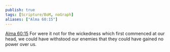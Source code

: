 ```yaml
---
publish: true
tags: [Scripture/BoM, noGraph]
aliases: ["Alma 60:15"]
---
```

[Alma 60:15](https://churchofjesuschrist.org/study/scriptures/bofm/alma/60?lang=eng&id=p15#p15) For were it not for the wickedness which first commenced at our head, we could have withstood our enemies that they could have gained no power over us.
